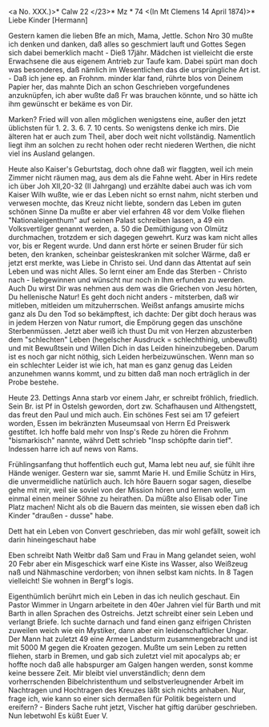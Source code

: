 <a No. XXX.)>* Calw 22 </23>* Mz <Sonntg>* 74
 <(In Mt Clemens 14 April 1874)>*
Liebe Kinder [Hermann]

Gestern kamen die lieben Bfe an mich, Mama, Jettle. Schon Nro 30 mußte ich denken und danken, daß alles so geschmiert lauft und Gottes Segen sich dabei bemerklich macht - Dieß 17jähr. Mädchen ist vielleicht die erste Erwachsene die aus eigenem Antrieb zur Taufe kam. Dabei spürt man doch was besonderes, daß nämlich im Wesentlichen das die ursprüngliche Art ist. - Daß ich jene ep. an Frohnm. minder klar fand, rührte blos von Deinem Papier her, das mahnte Dich an schon Geschrieben vorgefundenes anzuknüpfen, ich aber wußte daß Fr was brauchen könnte, und so hätte ich ihm gewünscht er bekäme es von Dir.

Marken? Fried will von allen möglichen wenigstens eine, außer den jetzt üblichsten für 1. 2. 3. 6. 7. 10 cents. So wenigstens denke ich mirs. Die älteren hat er auch zum Theil, aber doch weit nicht vollständig. Namentlich liegt ihm an solchen zu recht hohen oder recht niederen Werthen, die nicht viel ins Ausland gelangen.

Heute also Kaiser's Geburtstag, doch ohne daß wir flaggten, weil ich mein Zimmer nicht räumen mag, aus dem als die Fahne weht. Aber in Hirs redete ich über Joh XII,20-32 (II Jahrgang) und erzählte dabei auch was ich vom Kaiser Wilh wußte, wie er das Leben nicht so ernst nahm, nicht sterben und verwesen mochte, das Kreuz nicht liebte, sondern das Leben im guten schönen Sinne Da mußte er aber viel erfahren 48 vor dem Volke fliehen "Nationaleigenthum" auf seinen Palast schreiben lassen, a 49 ein Volksvertilger genannt werden, a. 50 die Demüthigung von Olmütz durchmachen, trotzdem er sich dagegen gewehrt. Kurz was kam nicht alles vor, bis er Regent wurde. Und dann erst hörte er seinen Bruder für sich beten, den kranken, scheinbar geisteskranken mit solcher Wärme, daß er jetzt erst merkte, was Liebe in Christo sei. Und dann das Attentat auf sein Leben und was nicht Alles. So lernt einer am Ende das Sterben - Christo nach - liebgewinnen und wünscht nur noch in Ihm erfunden zu werden. Auch Du wirst Dir was nehmen aus dem was die Griechen von Jesu hörten, Du hellenische Natur! Es geht doch nicht anders - mitsterben, daß wir mitleben, mitleiden um mitzuherrschen. Weißst anfangs amusirte michs ganz als Du den Tod so bekämpftest, ich dachte: Der gibt doch heraus was in jedem Herzen von Natur rumort, die Empörung gegen das unschöne Sterbenmüssen. Jetzt aber weiß ich thust Du mit von Herzen abzusterben dem "schlechten" Leben (hegelscher Ausdruck = schlechthinig, unbewußt) und mit Bewußtsein und Willen Dich in das Leiden hineinzubegeben. Darum ist es noch gar nicht nöthig, sich Leiden herbeizuwünschen. Wenn man so ein schlechter Leider ist wie ich, hat man es ganz genug das Leiden anzunehmen wanns kommt, und zu bitten daß man noch erträglich in der Probe bestehe.

Heute 23. Dettings Anna starb vor einem Jahr, er schreibt fröhlich, friedlich. Sein Br. ist Pf in Ostelsh geworden, dort zw. Schafhausen und Althengstett, das freut den Paul und mich auch. Ein schönes Fest sei am 17 gefeiert worden, Essen im bekränzten Museumsaal von Herrn Ed Preiswerk gestiftet. Ich hoffe bald mehr von Insp's Rede zu hören die Frohnm "bismarkisch" nannte, währd Dett schrieb "Insp schöpfte darin tief". Indessen harre ich auf news von Rams.

Frühlingsanfang thut hoffentlich euch gut, Mama lebt neu auf, sie fühlt ihre Hände weniger. Gestern war sie, sammt Marie H. und Emilie Schütz in Hirs, die unvermeidliche natürlich auch. Ich höre Bauern sogar sagen, dieselbe gehe mit mir, weil sie soviel von der Mission hören und lernen wolle, um einmal einen meiner Söhne zu heirathen. Da müßte also Elisab oder Tine Platz machen! Nicht als ob die Bauern das meinten, sie wissen eben daß ich Kinder "draußen - dusse" habe.

Dett hat ein Leben von Convert geschrieben, das mir wohl gefällt, soweit ich darin hineingeschaut habe

Eben schreibt Nath Weitbr daß Sam und Frau in Mang gelandet seien, wohl 20 Febr aber ein Misgeschick warf eine Kiste ins Wasser, also Weißzeug naß und Nähmaschine verdorben; von ihnen selbst kam nichts. In 8 Tagen vielleicht! Sie wohnen in Bergf's logis.

Eigenthümlich berührt mich ein Leben in das ich neulich geschaut. Ein Pastor Wimmer in Ungarn arbeitete in den 40er Jahren viel für Barth und mit Barth in allen Sprachen des Ostreichs. Jetzt schreibt einer sein Leben und verlangt Briefe. Ich suchte darnach und fand einen ganz eifrigen Christen zuweilen weich wie ein Mystiker, dann aber ein leidenschaftlicher Ungar. Der Mann hat zuletzt 49 eine Armee Landsturm zusammengebracht und ist mit 5000 M gegen die Kroaten gezogen. Mußte um sein Leben zu retten fliehen, starb in Bremen, und gab sich zuletzt viel mit apocalyps ab; er hoffte noch daß alle habspurger am Galgen hangen werden, sonst komme keine bessere Zeit. Mir bleibt viel unverständlich; denn dem vorherrschenden Bibelchristenthum und selbstverleugnender Arbeit im Nachtragen und Hochtragen des Kreuzes läßt sich nichts anhaben. Nur, frage ich, wie kann so einer sich dermaßen für Politik begeistern und ereifern? - Binders Sache ruht jetzt, Vischer hat giftig darüber geschrieben. Nun lebetwohl
 Es küßt Euer V.
